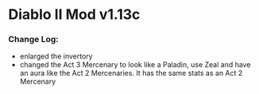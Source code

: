 # Diablo II Mod v1.13c

### Change Log:

- enlarged the invertory
- changed the Act 3 Mercenary to look like a Paladin, use Zeal and have an aura like the Act 2 Mercenaries. It has the same stats as an Act 2 Mercenary